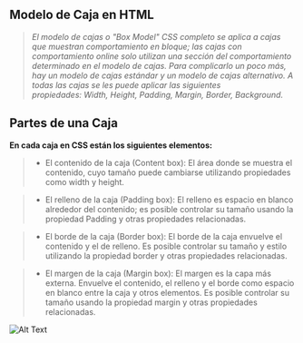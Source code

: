 ## **Modelo de Caja en HTML**

> *El modelo de cajas o "Box Model" CSS completo se aplica a cajas que muestran comportamiento en bloque; las cajas con comportamiento online solo utilizan una sección del comportamiento determinado en el modelo de cajas. Para complicarlo un poco más, hay un modelo de cajas estándar y un modelo de cajas alternativo. A todas las cajas se les puede aplicar las siguientes propiedades: Width, Height, Padding, Margin, Border, Background.*


## **Partes de una Caja**

__En cada caja en CSS están los siguientes elementos:__

>- El contenido de la caja (Content box): El área donde se muestra el contenido, cuyo tamaño puede cambiarse utilizando propiedades como width y height.

>- El relleno de la caja (Padding box): El relleno es espacio en blanco alrededor del contenido; es posible controlar su tamaño usando la propiedad Padding y otras propiedades relacionadas.

>- El borde de la caja (Border box): El borde de la caja envuelve el contenido y el de relleno. Es posible controlar su tamaño y estilo utilizando la propiedad border y otras propiedades relacionadas.

>- El margen de la caja (Margin box): El margen es la capa más externa. Envuelve el contenido, el relleno y el borde como espacio en blanco entre la caja y otros elementos. Es posible controlar su tamaño usando la propiedad margin y otras propiedades relacionadas.

![Alt Text](https://lenguajecss.com/css/modelo-de-cajas/que-es/modelo-de-cajas.png)
